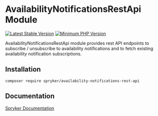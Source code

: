 # AvailabilityNotificationsRestApi Module
[![Latest Stable Version](https://poser.pugx.org/spryker/availability-notifications-rest-api/v/stable.svg)](https://packagist.org/packages/spryker/availability-notifications-rest-api)
[![Minimum PHP Version](https://img.shields.io/badge/php-%3E%3D%208.0-8892BF.svg)](https://php.net/)

AvailabilityNotificationsRestApi module provides rest API endpoints to subscribe / unsubscribe to availability notifications and to fetch existing availability notification subscriptions.

## Installation

```
composer require spryker/availability-notifications-rest-api
```

## Documentation

[Spryker Documentation](https://docs.spryker.com)
